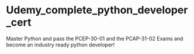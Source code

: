 # Udemy_complete_python_developer_cert
Master Python and pass the PCEP-30-01 and the PCAP-31-02 Exams and become an industry ready python developer!
